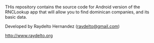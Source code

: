THis repository contains the source code for Android version of the RNCLookup app that will allow you to find dominican companies, and its basic data.

Developed by Raydelto Hernandez (raydelto@gmail.com)

http://www.raydelto.org